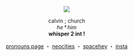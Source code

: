 <p align="center">
  <img src="https://i.ibb.co/bRD4Dsr1/image.png">
</p>

<p align="center">
  calvin ; church <br>
  <i>he † him</i> <br>
  <b>whisper 2 int !</b>
</p>

<p align="center">
  <a href="https://pronouns.cc/@imperial">pronouns page</a> ・ 
  <a href="https://fgdhiudaoudahudd.neocities.org/">neocities</a> ・ 
  <a href="https://spacehey.com/radiohead_fan">spacehey</a> ・ 
  <a href="https://www.instagram.com/radiohead_fan06482/">insta</a>
</p>
